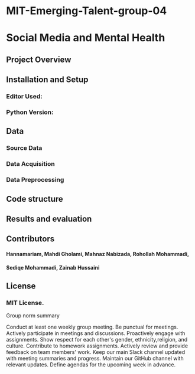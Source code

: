 




# MIT-Emerging-Talent-group-04
# Social Media and Mental Health 


## Project Overview 


    

 

## Installation and Setup 


### Editor Used:  

### Python Version: 

## Data 


### Source Data 

 

### Data Acquisition 

 

### Data Preprocessing 

 

## Code structure 



## Results and evaluation 


  

 

## Contributors 

#### Hannamariam, Mahdi Gholami, Mahnaz Nabizada, Rohollah Mohammadi,  

#### Sediqe Mohammadi, Zainab Hussaini 

 

## License 
 ### MIT License. 






Group norm summary

Conduct at least one weekly group meeting.
Be punctual for meetings.
Actively participate in meetings and discussions.
Proactively engage with assignments.
Show respect for each other's gender, ethnicity,religion, and culture.
Contribute to homework assignments.
Actively review and provide feedback on team members' work.
Keep our main Slack channel updated with meeting summaries and progress.
Maintain our GitHub channel with relevant updates.
Define agendas for the upcoming week in advance.
